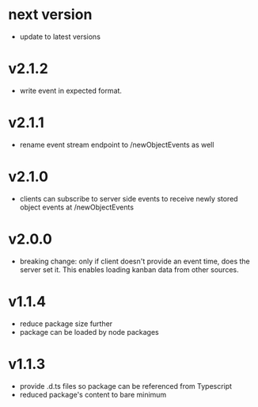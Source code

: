 # next version
- update to latest versions

# v2.1.2
- write event in expected format.

# v2.1.1
- rename event stream endpoint to /newObjectEvents as well

# v2.1.0
- clients can subscribe to server side events to receive newly stored object events at /newObjectEvents

# v2.0.0
- breaking change: only if client doesn't provide an event time, does the server set it. This enables loading kanban data from other sources.

# v1.1.4
- reduce package size further
- package can be loaded by node packages

# v1.1.3
- provide .d.ts files so package can be referenced from Typescript
- reduced package's content to bare minimum